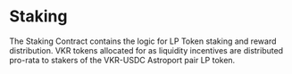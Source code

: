 # Staking

The Staking Contract contains the logic for LP Token staking and reward distribution. VKR tokens
allocated for as liquidity incentives are distributed pro-rata to stakers of the VKR-USDC
Astroport pair LP token.
